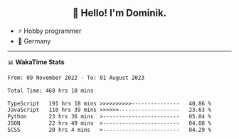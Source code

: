 <h2 align="center">👋 Hello! I'm Dominik.</h2>

- ⚡ Hobby programmer
- 📍 Germany

---
📊 **WakaTime Stats**
<!--START_SECTION:waka-->

```txt
From: 09 November 2022 - To: 01 August 2023

Total Time: 468 hrs 10 mins

TypeScript   191 hrs 18 mins >>>>>>>>>>---------------   40.86 %
JavaScript   110 hrs 39 mins >>>>>>-------------------   23.63 %
Python       23 hrs 36 mins  >------------------------   05.04 %
JSON         22 hrs 49 mins  >------------------------   04.88 %
SCSS         20 hrs 4 mins   >------------------------   04.29 %
```

<!--END_SECTION:waka-->
